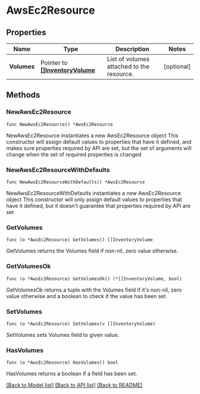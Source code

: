 # AwsEc2Resource

## Properties

Name | Type | Description | Notes
------------ | ------------- | ------------- | -------------
**Volumes** | Pointer to [**[]InventoryVolume**](InventoryVolume.md) | List of volumes attached to the resource. | [optional] 

## Methods

### NewAwsEc2Resource

`func NewAwsEc2Resource() *AwsEc2Resource`

NewAwsEc2Resource instantiates a new AwsEc2Resource object
This constructor will assign default values to properties that have it defined,
and makes sure properties required by API are set, but the set of arguments
will change when the set of required properties is changed

### NewAwsEc2ResourceWithDefaults

`func NewAwsEc2ResourceWithDefaults() *AwsEc2Resource`

NewAwsEc2ResourceWithDefaults instantiates a new AwsEc2Resource object
This constructor will only assign default values to properties that have it defined,
but it doesn't guarantee that properties required by API are set

### GetVolumes

`func (o *AwsEc2Resource) GetVolumes() []InventoryVolume`

GetVolumes returns the Volumes field if non-nil, zero value otherwise.

### GetVolumesOk

`func (o *AwsEc2Resource) GetVolumesOk() (*[]InventoryVolume, bool)`

GetVolumesOk returns a tuple with the Volumes field if it's non-nil, zero value otherwise
and a boolean to check if the value has been set.

### SetVolumes

`func (o *AwsEc2Resource) SetVolumes(v []InventoryVolume)`

SetVolumes sets Volumes field to given value.

### HasVolumes

`func (o *AwsEc2Resource) HasVolumes() bool`

HasVolumes returns a boolean if a field has been set.


[[Back to Model list]](../README.md#documentation-for-models) [[Back to API list]](../README.md#documentation-for-api-endpoints) [[Back to README]](../README.md)


